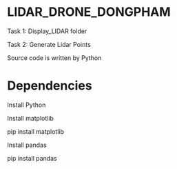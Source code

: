 # LIDAR_DRONE_DONGPHAM
Task 1: Display_LIDAR folder

Task 2: Generate Lidar Points

Source code is written by Python

# Dependencies
Install Python

Install matplotlib

pip install matplotlib

Install pandas

pip install pandas
